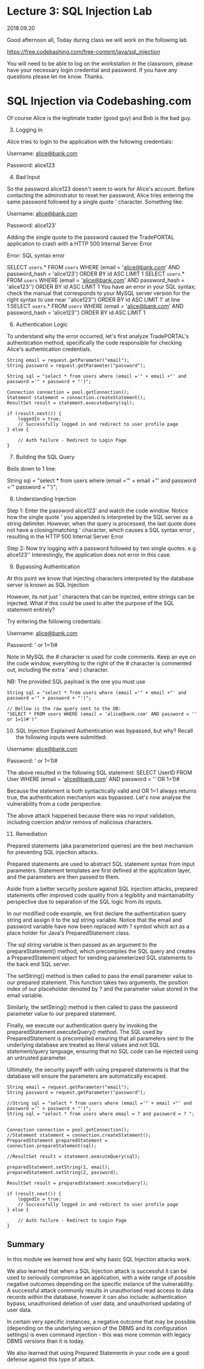 # Lecture 3: SQL Injection Lab

2018.09.20

Good afternoon all,
Today during class we will work on the following lab

https://free.codebashing.com/free-content/java/sql_injection

You will need to be able to log on the workstation in the classroom, please have your necessary login credential and password. 
If you have any questions please let me know. Thanks. 

# SQL Injection via Codebashing.com

Of course Alice is the legitmate trader (good guy) and Bob is the bad guy.

3. Logging In

Alice tries to login to the application with the following credentials:

Username: alice@bank.com

Password: alice123 

4. Bad Input

So the password alice123 doesn't seem to work for Alice's account. Before contacting the administrator to reset her password, Alice tries entering the same password followed by a single quote ' character. Something like:

Username: alice@bank.com

Password: alice123' 

Adding the single quote to the password caused the TradePORTAL application to crash with a HTTP 500 Internal Server Error 

Error: SQL syntax error 

SELECT `users`.* FROM `users` WHERE (email = 'alice@bank.com' AND password_hash = 'alice123') ORDER BY id ASC LIMIT 1
SELECT `users`.* FROM `users` WHERE (email = 'alice@bank.com' AND password_hash = 'alice123'') ORDER BY id ASC LIMIT 1
You have an error in your SQL syntax; check the manual that corresponds to your MySQL server version for the right syntax to use near ''alice123'') ORDER BY id ASC LIMIT 1' at line 1:SELECT `users`.* FROM `users` WHERE (email = 'alice@bank.com' AND password_hash = 'alice123'') ORDER BY id ASC LIMIT 1

6. Authentication Logic

To understand why the error occurred, let's first analyze TradePORTAL's authentication method, specifically the code responsible for checking Alice's authentication credentials. 

    String email = request.getParameter("email");
    String password = request.getParameter("password");

    String sql = "select * from users where (email ='" + email +"' and password ='" + password + "')";

    Connection connection = pool.getConnection();
    Statement statement = connection.createStatement();
    ResultSet result = statement.executeQuery(sql);
    ​
    if (result.next()) {
        loggedIn = true;
        // Successfully logged in and redirect to user profile page
    } else {
    ​
        // Auth failure - Redirect to Login Page
    }

7. Building the SQL Query

Boils down to 1 line:

   String sql = "select * from users where (email ='" + email +"' and password ='" password + "')";

8. Understanding Injection

Step 1: Enter the password alice123' and watch the code window. 
Notice how the single quote ' you appended is interpreted by the SQL server as a string delimiter. 
However, when the query is processed, the last quote does not have a closing/matching ' character, which causes a SQL syntax error , resulting in the HTTP 500 Internal Server Error 

Step 2: Now try logging with a password followed by two single quotes. e.g. alice123'' 
Interestingly, the application does not error in this case. 

9. Bypassing Authentication

At this point we know that injecting characters interpreted by the database server is known as SQL Injection 

However, its not just ' characters that can be injected, entire strings can be injected. What if this could be used to alter the purpose of the SQL statement entirely?

Try entering the following credentials: 

Username: alice@bank.com

Password: ' or 1=1)# 

Note in MySQL the # character is used for code comments. Keep an eye on the code window, everything to the right of the # character is commented out, including the extra ' and ) character.

NB: The provided SQL payload is the one you must use 

    String sql = "select * from users where (email ='" + email +"' and password ='" + password + "')";

    // Bellow is the raw query sent to the DB:
    "SELECT * FROM users WHERE (email = 'alice@bank.com' AND password = '' or 1=1)#')"

10. SQL Injection Explained
Authentication was bypassed, but why? Recall the following inputs were submitted: 

Username: alice@bank.com

Password: ' or 1=1)# 

The above resulted in the following SQL statement: 
SELECT UserID FROM User 
WHERE (email = 'alice@bank.com' 
AND password = '' OR 1=1)# 

Because the statement is both syntactically valid and OR 1=1 always returns true, the authentication mechanism was bypassed. Let's now analyse the vulnerability from a code perspective. 

The above attack happened because there was no input validation, including coercion and/or remova of malicious characters.

11. Remediation

Prepared statements (aka parameterized queries) are the best mechanism for preventing SQL injection attacks. 

Prepared statements are used to abstract SQL statement syntax from input parameters. Statement templates are first defined at the application layer, and the parameters are then passed to them. 

Aside from a better security posture against SQL injection attacks, prepared statements offer improved code quality from a legibility and maintainability perspective due to separation of the SQL logic from its inputs. 

In our modified code example, we first declare the authentication query string and assign it to the sql string variable. Notice that the email and password variable have now been replaced with ? symbol which act as a place holder for Java's PreparedStatement class.

The sql string variable is then passed as an argument to the prepareStatement() method, which precompiles the SQL query and creates a PreparedStatement object for sending parameterized SQL statements to the back end SQL server.

The setString() method is then called to pass the email parameter value to our prepared statement. This function takes two arguments, the position index of our placeholder denoted by ? and the parameter value stored in the email variable.

Similarly, the setString() method is then called to pass the password parameter value to our prepared statement.

Finally, we execute our authentication query by invoking the preparedStatement.executeQuery() method. The SQL used by PreparedStatement is precompiled ensuring that all parameters sent to the underlying database are treated as literal values and not SQL statement/query language, ensuring that no SQL code can be injected using an untrusted parameter.

Ultimately, the security payoff with using prepared statements is that the database will ensure the parameters are automatically escaped.

    String email = request.getParameter("email");
    String password = request.getParameter("password");
    ​
    //String sql = "select * from users where (email ='" + email +"' and password ='" + password + "')";
    String sql = "select * from users where email = ? and password = ? ";
    ​
    ​
    Connection connection = pool.getConnection();
    //Statement statement = connection.createStatement();
    PreparedStatement preparedStatement = connection.prepareStatement(sql);
    ​
    //ResultSet result = statement.executeQuery(sql);
    ​
    preparedStatement.setString(1, email);
    preparedStatement.setString(2, password);
    ​
    ResultSet result = preparedStatement.executeQuery();
    ​
    if (result.next()) {
        loggedIn = true;
        // Successfully logged in and redirect to user profile page
    } else {
    ​
        // Auth failure - Redirect to Login Page
    }

## Summary

In this module we learned how and why basic SQL Injection attacks work. 

We also learned that when a SQL Injection attack is successful it can be used to seriously compromise an application, with a wide range of possible negative outcomes depending on the specific instance of the vulnerability. A successful attack commonly results in unauthorised read access to data records within the database, however it can also include: authentication bypass, unauthorised deletion of user data, and unauthorised updating of user data. 

In certain very specific instances, a negative outcome that may be possible (depending on the underlying version of the DBMS and its configuration settings) is even command injection - this was more common with legacy DBMS versions than it is today. 

We also learned that using Prepared Statements in your code are a good defense against this type of attack. 
